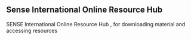 
## Sense International Online Resource Hub

SENSE International Online Resource Hub , for downloading material and accessing resources
